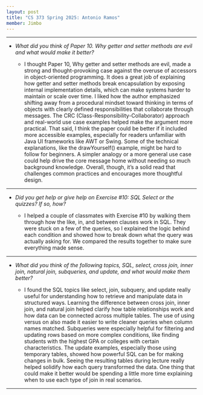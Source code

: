 ```yaml
---
layout: post
title: "CS 373 Spring 2025: Antonio Ramos"
member: Jimbo
---
```

---
* *What did you think of Paper 10. Why getter and setter methods are evil and what would make it better?*

    * I thought Paper 10, Why getter and setter methods are evil, made a strong and thought-provoking case against the overuse of accessors in object-oriented programming. It does a great job of explaining how getter and setter methods break encapsulation by exposing internal implementation details, which can make systems harder to maintain or scale over time. I liked how the author emphasized shifting away from a procedural mindset toward thinking in terms of objects with clearly defined responsibilities that collaborate through messages. The CRC (Class-Responsibility-Collaborator) approach and real-world use case examples helped make the argument more practical. That said, I think the paper could be better if it included more accessible examples, especially for readers unfamiliar with Java UI frameworks like AWT or Swing. Some of the technical explanations, like the drawYourself() example, might be hard to follow for beginners. A simpler analogy or a more general use case could help drive the core message home without needing so much background knowledge. Overall, though, it’s a solid read that challenges common practices and encourages more thoughtful design.

---
* *Did you get help or give help on Exercise #10: SQL Select or the quizzes? If so, how?*

    * I helped a couple of classmates with Exercise #10 by walking them through how the like, in, and between clauses work in SQL. They were stuck on a few of the queries, so I explained the logic behind each condition and showed how to break down what the query was actually asking for. We compared the results together to make sure everything made sense.

---
* *What did you think of the following topics, SQL, select, cross join, inner join, natural join, subqueries, and update, and what would make them better?*

    * I found the SQL topics like select, join, subquery, and update really useful for understanding how to retrieve and manipulate data in structured ways. Learning the difference between cross join, inner join, and natural join helped clarify how table relationships work and how data can be connected across multiple tables. The use of using versus on also made it easier to write cleaner queries when column names matched. Subqueries were especially helpful for filtering and updating rows based on more complex conditions, like finding students with the highest GPA or colleges with certain characteristics. The update examples, especially those using temporary tables, showed how powerful SQL can be for making changes in bulk. Seeing the resulting tables during lecture really helped solidify how each query transformed the data. One thing that could make it better would be spending a little more time explaining when to use each type of join in real scenarios.

---